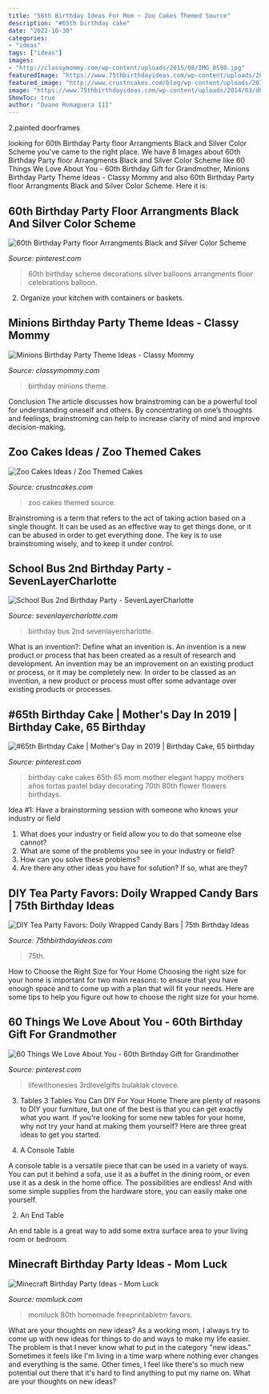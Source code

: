 ```yaml
---
title: "56th Birthday Ideas For Mom ~ Zoo Cakes Themed Source"
description: "#65th birthday cake"
date: "2022-10-30"
categories:
- "ideas"
tags: ["ideas"]
images:
- "http://classymommy.com/wp-content/uploads/2015/08/IMG_0598.jpg"
featuredImage: "https://www.75thbirthdayideas.com/wp-content/uploads/2014/03/db55303306994d9d7708fa8a496d3149.jpg"
featured_image: "http://www.crustncakes.com/blog/wp-content/uploads/2015/10/8d177288628d3df4b550976d7cdc76bb.jpg"
image: "https://www.75thbirthdayideas.com/wp-content/uploads/2014/03/db55303306994d9d7708fa8a496d3149.jpg"
ShowToc: true
author: "Duane Romaguera III"
---
```



2.painted doorframes

	

		
looking for 60th Birthday Party floor Arrangments Black and Silver Color Scheme you've came to the right place. We have 8 Images about 60th Birthday Party floor Arrangments Black and Silver Color Scheme like 60 Things We Love About You - 60th Birthday Gift for Grandmother, Minions Birthday Party Theme Ideas - Classy Mommy and also 60th Birthday Party floor Arrangments Black and Silver Color Scheme. Here it is:
		
    
## 60th Birthday Party Floor Arrangments Black And Silver Color Scheme

<img loading=lazy src="https://i.pinimg.com/736x/26/fa/65/26fa6582c3410081463a68897b596df1.jpg" onerror="this.onerror=null;this.src='https://tse4.mm.bing.net/th?id=OIP.lh8uBG17jaoRcMFUbH2H6gHaNI&amp;pid=15.1';" alt="60th Birthday Party floor Arrangments Black and Silver Color Scheme">

_Source: pinterest.com_

>60th birthday scheme decorations silver balloons arrangments floor celebrations balloon. 

	

2. Organize your kitchen with containers or baskets.

    
## Minions Birthday Party Theme Ideas - Classy Mommy

<img loading=lazy src="http://classymommy.com/wp-content/uploads/2015/08/IMG_0598.jpg" onerror="this.onerror=null;this.src='https://tse1.mm.bing.net/th?id=OIP.9BjioKepljnWhUz8jmRmqAHaKX&amp;pid=15.1';" alt="Minions Birthday Party Theme Ideas - Classy Mommy">

_Source: classymommy.com_

>birthday minions theme. 

	

Conclusion
The article discusses how brainstroming can be a powerful tool for understanding oneself and others. By concentrating on one’s thoughts and feelings, brainstroming can help to increase clarity of mind and improve decision-making.

    
## Zoo Cakes Ideas / Zoo Themed Cakes

<img loading=lazy src="http://www.crustncakes.com/blog/wp-content/uploads/2015/10/8d177288628d3df4b550976d7cdc76bb.jpg" onerror="this.onerror=null;this.src='https://tse4.mm.bing.net/th?id=OIP._iIEdI4Kf5OO-3YL_eMxTQHaJ4&amp;pid=15.1';" alt="Zoo Cakes Ideas / Zoo Themed Cakes">

_Source: crustncakes.com_

>zoo cakes themed source. 

	

Brainstroming is a term that refers to the act of taking action based on a single thought. It can be used as an effective way to get things done, or it can be abused in order to get everything done. The key is to use brainstroming wisely, and to keep it under control.

    
## School Bus 2nd Birthday Party - SevenLayerCharlotte

<img loading=lazy src="http://sevenlayercharlotte.com/wp-content/uploads/2014/12/img_3904.jpg?w=640" onerror="this.onerror=null;this.src='https://tse1.mm.bing.net/th?id=OIP.vBaAyQ-iXxMl4H5kkx_DSwHaLH&amp;pid=15.1';" alt="School Bus 2nd Birthday Party - SevenLayerCharlotte">

_Source: sevenlayercharlotte.com_

>birthday bus 2nd sevenlayercharlotte. 

	

What is an invention?: Define what an invention is.
An invention is a new product or process that has been created as a result of research and development. An invention may be an improvement on an existing product or process, or it may be completely new. In order to be classed as an invention, a new product or process must offer some advantage over existing products or processes.

    
## #65th Birthday Cake | Mother&#039;s Day In 2019 | Birthday Cake, 65 Birthday

<img loading=lazy src="https://i.pinimg.com/736x/7f/50/dc/7f50dc5944dcfc306c392aca1c05f013--th-birthday-cakes--birthday.jpg?b=t" onerror="this.onerror=null;this.src='https://tse3.mm.bing.net/th?id=OIP.N2YdS_qN1ENsRfnw47IP4AHaJ3&amp;pid=15.1';" alt="#65th Birthday Cake | Mother&#039;s Day in 2019 | Birthday Cake, 65 birthday">

_Source: pinterest.com_

>birthday cake cakes 65th 65 mom mother elegant happy mothers años tortas pastel bday decorating 70th 80th flower flowers birthdays. 

	

Idea #1: Have a brainstorming session with someone who knows your industry or field
1. What does your industry or field allow you to do that someone else cannot? 
2. What are some of the problems you see in your industry or field? 
3. How can you solve these problems? 
4. Are there any other ideas you have for solution? If so, what are they?

    
## DIY Tea Party Favors: Doily Wrapped Candy Bars | 75th Birthday Ideas

<img loading=lazy src="https://www.75thbirthdayideas.com/wp-content/uploads/2014/03/db55303306994d9d7708fa8a496d3149.jpg" onerror="this.onerror=null;this.src='https://tse2.mm.bing.net/th?id=OIP.DvP61oKXHx9_WV6bYauY2wHaLH&amp;pid=15.1';" alt="DIY Tea Party Favors: Doily Wrapped Candy Bars | 75th Birthday Ideas">

_Source: 75thbirthdayideas.com_

>75th. 

	

How to Choose the Right Size for Your Home
Choosing the right size for your home is important for two main reasons: to ensure that you have enough space and to come up with a plan that will fit your needs. Here are some tips to help you figure out how to choose the right size for your home.

    
## 60 Things We Love About You - 60th Birthday Gift For Grandmother

<img loading=lazy src="https://i.pinimg.com/736x/c2/97/68/c297680fecce9a3f97a21eab232dfe46.jpg" onerror="this.onerror=null;this.src='https://tse4.mm.bing.net/th?id=OIP.hc7ShSaPQArix-ECGqwbpQHaJ3&amp;pid=15.1';" alt="60 Things We Love About You - 60th Birthday Gift for Grandmother">

_Source: pinterest.com_

>lifewithonesies 3rdlevelgifts bulaklak clovece. 

	

3. Tables
3 Tables You Can DIY For Your Home
There are plenty of reasons to DIY your furniture, but one of the best is that you can get exactly what you want. If you're looking for some new tables for your home, why not try your hand at making them yourself? Here are three great ideas to get you started.

1. A Console Table

A console table is a versatile piece that can be used in a variety of ways. You can put it behind a sofa, use it as a buffet in the dining room, or even use it as a desk in the home office. The possibilities are endless! And with some simple supplies from the hardware store, you can easily make one yourself.

2. An End Table

An end table is a great way to add some extra surface area to your living room or bedroom.

    
## Minecraft Birthday Party Ideas - Mom Luck

<img loading=lazy src="https://momluck.com/wp-content/uploads/2014/06/minecraft-ideas--e1421001556318.jpg" onerror="this.onerror=null;this.src='https://tse4.mm.bing.net/th?id=OIP.uS57mNo7gu6sN8gazrSwKwHaKd&amp;pid=15.1';" alt="Minecraft Birthday Party Ideas - Mom Luck">

_Source: momluck.com_

>momluck 80th homemade freeprintabletm favors. 

	

What are your thoughts on new ideas?
As a working mom, I always try to come up with new ideas for things to do and ways to make my life easier. The problem is that I never know what to put in the category "new ideas." Sometimes it feels like I'm living in a time warp where nothing ever changes and everything is the same. Other times, I feel like there's so much new potential out there that it's hard to find anything to put my name on. What are your thoughts on new ideas?

